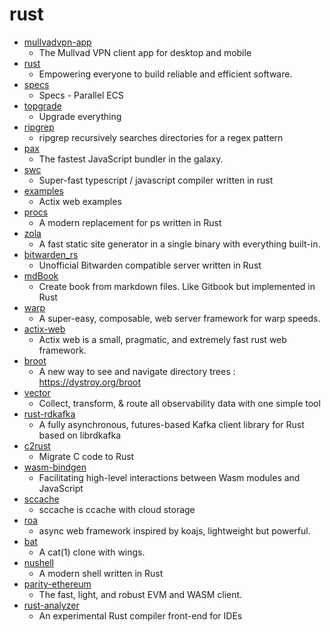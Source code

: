 # rust
- [mullvadvpn-app](https://github.com/mullvad/mullvadvpn-app)
  - The Mullvad VPN client app for desktop and mobile
- [rust](https://github.com/rust-lang/rust)
  - Empowering everyone to build reliable and efficient software.
- [specs](https://github.com/amethyst/specs)
  - Specs - Parallel ECS
- [topgrade](https://github.com/r-darwish/topgrade)
  - Upgrade everything
- [ripgrep](https://github.com/BurntSushi/ripgrep)
  - ripgrep recursively searches directories for a regex pattern
- [pax](https://github.com/nathan/pax)
  - The fastest JavaScript bundler in the galaxy.
- [swc](https://github.com/swc-project/swc)
  - Super-fast typescript / javascript compiler written in rust
- [examples](https://github.com/actix/examples)
  - Actix web examples
- [procs](https://github.com/dalance/procs)
  - A modern replacement for ps written in Rust
- [zola](https://github.com/getzola/zola)
  - A fast static site generator in a single binary with everything built-in.
- [bitwarden_rs](https://github.com/dani-garcia/bitwarden_rs)
  - Unofficial Bitwarden compatible server written in Rust
- [mdBook](https://github.com/rust-lang/mdBook)
  - Create book from markdown files. Like Gitbook but implemented in Rust
- [warp](https://github.com/seanmonstar/warp)
  - A super-easy, composable, web server framework for warp speeds.
- [actix-web](https://github.com/actix/actix-web)
  - Actix web is a small, pragmatic, and extremely fast rust web framework.
- [broot](https://github.com/Canop/broot)
  - A new way to see and navigate directory trees : https://dystroy.org/broot
- [vector](https://github.com/timberio/vector)
  - Collect, transform, & route all observability data with one simple tool
- [rust-rdkafka](https://github.com/fede1024/rust-rdkafka)
  - A fully asynchronous, futures-based Kafka client library for Rust based on librdkafka
- [c2rust](https://github.com/immunant/c2rust)
  - Migrate C code to Rust
- [wasm-bindgen](https://github.com/rustwasm/wasm-bindgen)
  - Facilitating high-level interactions between Wasm modules and JavaScript
- [sccache](https://github.com/mozilla/sccache)
  - sccache is ccache with cloud storage
- [roa](https://github.com/Hexilee/roa)
  - async web framework inspired by koajs, lightweight but powerful.
- [bat](https://github.com/sharkdp/bat)
  - A cat(1) clone with wings.
- [nushell](https://github.com/nushell/nushell)
  - A modern shell written in Rust
- [parity-ethereum](https://github.com/paritytech/parity-ethereum)
  - The fast, light, and robust EVM and WASM client.
- [rust-analyzer](https://github.com/rust-analyzer/rust-analyzer)
  - An experimental Rust compiler front-end for IDEs
